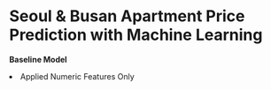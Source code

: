 # Seoul & Busan Apartment Price Prediction with Machine Learning

<strong>Baseline Model</strong>
<br>
<li>
Applied Numeric Features Only
</li>



